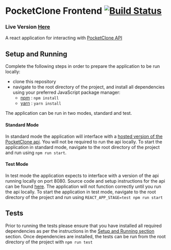 # PocketClone Frontend [![Build Status](https://travis-ci.com/samjones1001/pocket-clone-frontend.svg?branch=master)](https://travis-ci.com/samjones1001/pocket-clone-frontend)

### Live Version [Here](http://pocket-clone.surge.sh/)

A react application for interacting with [PocketClone API](https://github.com/samjones1001/pocket-clone-backend)

## Setup and Running

Complete the following steps in order to prepare the application to be run locally:
- clone this repository
- navigate to the root directory of the project, and install all dependencies using your preferred JavaScript package manager:
  - [npm](https://www.npmjs.com/get-npm) : `npm install`
  - [yarn](https://yarnpkg.com/getting-started/install) : `yarn install`

The application can be run in two modes, standard and test.

#### Standard Mode

In standard mode the application will interface with a [hosted version of the PocketClone api](https://protected-harbor-70609.herokuapp.com/api/articles/). You will not be required to run the api locally.
To start the application in standard mode, navigate to the root directory of the project and run using `npm run start`.

#### Test Mode

In test mode the application expects to interface with a version of the api running locally on port 8080. Source code and setup instructions for the api can be found [here](https://github.com/samjones1001/pocket-clone-backend). The application will not function correctly until you run the api locally.
To start the application in test mode, navigate to the root directory of the project and run using `REACT_APP_STAGE=test npm run start`

## Tests

Prior to running the tests please ensure that you have installed all required dependencies as per the instructions in the [Setup and Running section](#setup-and-running) section.
Once dependencies are installed, the tests can be run from the root directory of the project with `npm run test`
